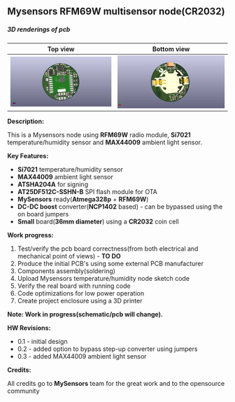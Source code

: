 ## Mysensors RFM69W multisensor node(CR2032)


##### 3D renderings of pcb

Top view | Bottom view
------------ | -------------
![Alt text](3d/renderings/multisensor_cr2032_top.png?raw=true "top view") | ![Alt text](3d/renderings/multisensor_cr2032_bottom.png?raw=true "bottom view")



**Description:**

This is a Mysensors node using **RFM69W** radio module, **Si7021** temperature/humidity sensor and **MAX44009** ambient light sensor. 

**Key Features:**

 - **Si7021** temperature/humidity sensor
 - **MAX44009** ambient light sensor
 - **ATSHA204A** for signing
 - **AT25DF512C-SSHN-B** SPI flash module for OTA
 - **MySensors** ready(**Atmega328p** + **RFM69W**)
 - **DC-DC boost** converter(**NCP1402** based) - can be bypassed using the on board jumpers
 - **Small** board(**36mm diameter**) using a **CR2032** coin cell

**Work progress:**
 1. Test/verify the pcb board correctness(from both electrical and mechanical point of views) - **TO DO**
 2. Produce the initial PCB's using some external PCB manufacturer
 3. Components assembly(soldering)
 4. Upload Mysensors temperature/humidity node sketch code
 5. Verify the real board with running code
 6. Code optimizations for low power operation
 7. Create project enclosure using a 3D printer

**Note: Work in progress(schematic/pcb will change).**

**HW Revisions:**
 - 0.1 - initial design
 - 0.2 - added option to bypass step-up converter using jumpers
 - 0.3 - added MAX44009 ambient light sensor

**Credits:**
  
  All credits go to **MySensors** team for the great work and to the opensource community
